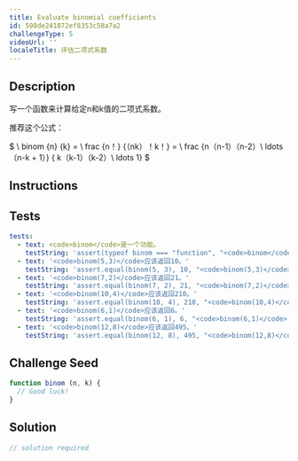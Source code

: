 ```yaml
---
title: Evaluate binomial coefficients
id: 598de241872ef8353c58a7a2
challengeType: 5
videoUrl: ''
localeTitle: 评估二项式系数
---
```


## Description
<section id="description"><p>写一个函数来计算给定n和k值的二项式系数。 </p><p>推荐这个公式： </p> $ \ binom {n} {k} = \ frac {n！} {（nk）！k！} = \ frac {n（n-1）（n-2）\ ldots（n-k + 1）} { k（k-1）（k-2）\ ldots 1} $ </section>

## Instructions
<section id="instructions">
</section>

## Tests
<section id='tests'>

```yml
tests:
  - text: <code>binom</code>是一个功能。
    testString: 'assert(typeof binom === "function", "<code>binom</code> is a function.");'
  - text: '<code>binom(5,3)</code>应该返回10。'
    testString: 'assert.equal(binom(5, 3), 10, "<code>binom(5,3)</code> should return 10.");'
  - text: '<code>binom(7,2)</code>应该返回21。'
    testString: 'assert.equal(binom(7, 2), 21, "<code>binom(7,2)</code> should return 21.");'
  - text: '<code>binom(10,4)</code>应该返回210。'
    testString: 'assert.equal(binom(10, 4), 210, "<code>binom(10,4)</code> should return 210.");'
  - text: '<code>binom(6,1)</code>应该返回6。'
    testString: 'assert.equal(binom(6, 1), 6, "<code>binom(6,1)</code> should return 6.");'
  - text: '<code>binom(12,8)</code>应该返回495。'
    testString: 'assert.equal(binom(12, 8), 495, "<code>binom(12,8)</code> should return 495.");'

```

</section>

## Challenge Seed
<section id='challengeSeed'>

<div id='js-seed'>

```js
function binom (n, k) {
  // Good luck!
}

```

</div>



</section>

## Solution
<section id='solution'>

```js
// solution required
```
</section>
